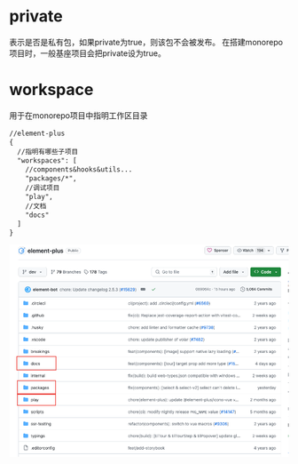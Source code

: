 # private

表示是否是私有包，如果private为true，则该包不会被发布。
在搭建monorepo项目时，一般基座项目会把private设为true。

# workspace

用于在monorepo项目中指明工作区目录

```tsx
//element-plus
{
  //指明有哪些子项目
  "workspaces": [
    //components&hooks&utils...
    "packages/*",
    //调试项目
    "play",
    //文档
    "docs"
  ]
}
```

![Untitled](./img/elementplus.png)